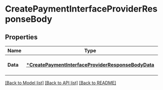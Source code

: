 # CreatePaymentInterfaceProviderResponseBody

## Properties
Name | Type | Description | Notes
------------ | ------------- | ------------- | -------------
**Data** | [***CreatePaymentInterfaceProviderResponseBodyData**](CreatePaymentInterfaceProviderResponseBodyData.md) |  | [optional] [default to null]

[[Back to Model list]](../README.md#documentation-for-models) [[Back to API list]](../README.md#documentation-for-api-endpoints) [[Back to README]](../README.md)

